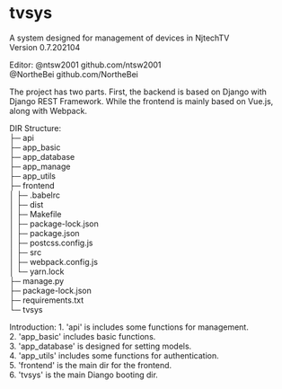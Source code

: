 # tvsys  
A system designed for management of devices in NjtechTV  
Version 0.7.202104  
  
Editor: @ntsw2001   github.com/ntsw2001  
        @NortheBei  github.com/NortheBei  

The project has two parts. First, the backend is based on Django with Django REST Framework. While the frontend is mainly based on Vue.js, along with Webpack.  
  
DIR Structure:  
├─ api  
├─ app_basic  
├─ app_database  
├─ app_manage  
├─ app_utils  
├─ frontend  
│  ├─ .babelrc  
│  ├─ dist  
│  ├─ Makefile  
│  ├─ package-lock.json  
│  ├─ package.json  
│  ├─ postcss.config.js  
│  ├─ src  
│  ├─ webpack.config.js  
│  └─ yarn.lock  
├─ manage.py  
├─ package-lock.json  
├─ requirements.txt  
└─ tvsys  
  
Introduction: 1. 'api' is includes some functions for management.  
              2. 'app_basic' includes basic functions.  
              3. 'app_database' is designed for setting models.  
              4. 'app_utils' includes some functions for authentication.  
              5. 'frontend' is the main dir for the frontend.   
              6. 'tvsys' is the main Diango booting dir.  
